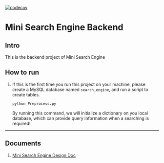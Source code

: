 [![codecov](https://codecov.io/gh/Kok-Kip/backend/branch/master/graph/badge.svg)](https://codecov.io/gh/Kok-Kip/backend)
# Mini Search Engine Backend

## Intro

This is the backend project of Mini Search Engine

## How to run

1. If this is the first time you run this project on your machine, please create a MySQL database named `search_engine`, and run a script to create tables.

   ```bash
   python Preprocess.py
   ```
   
   By running this command, we will initialize a dictionary on you local database, which can provide query information when a searching is required!

---

## Documents

1. [Mini Search Engine Design Doc](https://github.com/leungyukshing/SearchEngine/blob/master/backend/Mini%20Search%20Engine%20Design%20Doc.md)
